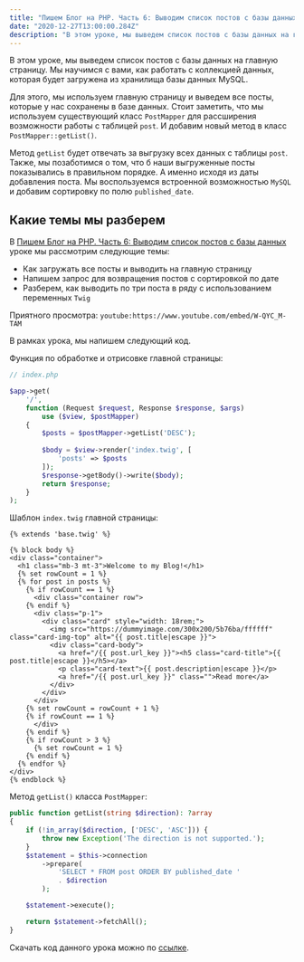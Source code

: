 ```yaml
---
title: "Пишем Блог на PHP. Часть 6: Выводим список постов с базы данных"
date: "2020-12-27T13:00:00.284Z"
description: "В этом уроке, мы выведем список постов с базы данных на главную страницу. Мы научимся с вами, как работать с коллекцией данных, которая будет загружена из хранилища базы данных MySQL."
---
```


В этом уроке, мы выведем список постов с базы данных на главную страницу.
Мы научимся с вами, как работать с коллекцией данных, которая будет загружена из хранилища базы данных MySQL.

Для этого, мы используем главную страницу и выведем все посты, которые у нас сохранены в базе данных.
Стоит заметить, что мы используем существующий класс `PostMapper` для рассширения возможности работы с таблицей `post`. 
И добавим новый метод в класс `PostMapper::getList()`. 

Метод `getList` будет отвечать за выгрузку всех данных с таблицы `post`. Также, мы позаботимся о том, что б наши выгруженные посты показывались в правильном порядке. А именно исходя из даты добавления поста. Мы воспользуемся встроенной возможностью `MySQL` и добавим сортировку по полю `published_date`.

## Какие темы мы разберем
В [Пишем Блог на PHP. Часть 6: Выводим список постов с базы данных](https://www.youtube.com/watch?v=de5vsUxMp1g) уроке мы рассмотрим следующие темы:
* Как загружать все посты и выводить на главную страницу
* Напишем запрос для возвращения постов с сортировкой по дате
* Разберем, как выводить по три поста в ряду с использованием переменных `Twig`

Приятного просмотра:
`youtube:https://www.youtube.com/embed/W-QYC_M-TAM`

В рамках урока, мы напишем следующий код. 

Функция по обработке и отрисовке главной страницы:
```php
// index.php

$app->get(
    '/', 
    function (Request $request, Response $response, $args) 
        use ($view, $postMapper) 
    {
        $posts = $postMapper->getList('DESC');
    
        $body = $view->render('index.twig', [
            'posts' => $posts
        ]);
        $response->getBody()->write($body);
        return $response;
    }
);
```

Шаблон `index.twig` главной страницы:

```twig
{% extends 'base.twig' %}

{% block body %}
<div class="container">
  <h1 class="mb-3 mt-3">Welcome to my Blog!</h1>
  {% set rowCount = 1 %}
  {% for post in posts %}
    {% if rowCount == 1 %}
      <div class="container row">
    {% endif %}
      <div class="p-1">
        <div class="card" style="width: 18rem;">
          <img src="https://dummyimage.com/300x200/5b76ba/ffffff" class="card-img-top" alt="{{ post.title|escape }}">
          <div class="card-body">
            <a href="/{{ post.url_key }}"><h5 class="card-title">{{ post.title|escape }}</h5></a>
            <p class="card-text">{{ post.description|escape }}</p>
            <a href="/{{ post.url_key }}" class="">Read more</a>
          </div>
        </div>
      </div>
    {% set rowCount = rowCount + 1 %}
    {% if rowCount == 1 %}
      </div>
    {% endif %}
    {% if rowCount > 3 %}
      {% set rowCount = 1 %}
    {% endif %}
  {% endfor %}
</div>
{% endblock %}
```

Метод `getList()` класса `PostMapper`:
```php
public function getList(string $direction): ?array
{
    if (!in_array($direction, ['DESC', 'ASC'])) {
        throw new Exception('The direction is not supported.');
    }
    $statement = $this->connection
        ->prepare(
            'SELECT * FROM post ORDER BY published_date ' 
            . $direction
        );

    $statement->execute();

    return $statement->fetchAll();
}
```

Скачать код данного урока можно по [ссылке](https://github.com/mcspronko/php-blog-lessons/tree/master/lesson-6).
